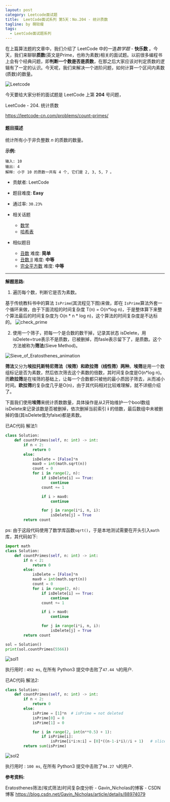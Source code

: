 ```yaml
---
layout: post
category: Leetcode面试题
title:  LeetCode面试系列 第5天：No.204 - 统计质数
tagline: by 萌较瘦
tags: 
  - LeetCode面试题系列
---
```


在上篇算法题的文章中，我们介绍了 LeetCode 中的一道*数学题* - **快乐数** 。今天，我们来聊聊**质数**(英文是Prime，也称为素数)相关的面试题。以前很多编程书上会有个经典问题，即**判断一个数是否是质数**，在那之后大家应该对判定质数的逻辑有了一定的认识。今天呢，我们来解决一个进阶问题，如何计算一个区间内素数(质数)的数量。

<!--more-->

![Leetcode](http://www.justdopython.com/assets/images/2019/python/LeetCode.png)

今天要给大家分析的面试题是 LeetCode 上第 **204** 号问题，



LeetCode - 204. 统计质数

<https://leetcode-cn.com/problems/count-primes/>



#### 题目描述

统计所有小于非负整数 *n* 的质数的数量。



**示例:**

```
输入: 10
输出: 4
解释: 小于 10 的质数一共有 4 个, 它们是 2, 3, 5, 7 。
```



- 贡献者: LeetCode



- 题目难度: **Easy**



- 通过率: `30.23%`



- 相关话题
  - [数学](https://leetcode.com/tag/math)
  - [哈希表](https://leetcode.com/tag/hash-table) 
  
  
  
- 相似题目
  
  - [丑数](https://leetcode-cn.com/problems/ugly-number/)   难度: **简单**
  - [丑数 II](https://leetcode-cn.com/problems/ugly-number-ii/)  难度: **中等**
  - [完全平方数](https://leetcode-cn.com/problems/perfect-squares/)  难度: **中等**

------

**解题思路:**

1. 遍历每个数，判断它是否为素数。

基于传统教科书中的算法 `IsPrime`(其流程见下图)来做，即在 `IsPrime`算法外套一个循环来做，由于下面流程的时间复杂度 T(n) = O(n*log n)，于是整体算下来整个算法最后的时间复杂度为 O(n * n * log n)，这个算法的时间复杂度是不达标的。
  ![check_prime](http://www.justdopython.com/assets/images/2019/python/check_prime.png)

2. 使用一个筛子，把每一个是合数的数干掉，记录其状态 isDelete，用isDelete=true表示不是质数，已被删掉，而fasle表示留下了，是质数。这个方法被称为**筛法**(Sieve Method)。

![Sieve_of_Eratosthenes_animation](http://www.justdopython.com/assets/images/2019/python/sieve_of_eratosthenes_animation.gif)

**筛法**又分为**埃拉托斯特尼筛法（埃筛）**和**欧拉筛（线性筛）两种**。**埃筛**是用一个数组标记是否为素数，然后依次筛去这个素数的倍数，其时间复杂度是O(n*log n)。而**欧拉筛**是在埃筛的基础上，让每一个合数都只被他的最小质因子筛去，从而减小时间。**欧拉筛**的复杂度几乎是O(n)，由于其代码相对比较难理解，就不详细介绍了。

下面我们使用**埃筛**来统计质数数量，具体操作是从2开始维护一个bool数组isDelete来记录该数是否被删掉，依次删掉当前索引 **i** 的倍数，最后数组中未被删掉的值(其isDelete值为false)都是素数。



已AC代码 解法1:


```python
class Solution:
    def countPrimes(self, n: int) -> int:
        if n < 2:
            return 0
        else:
            isDelete = [False]*n
            max0 = int(math.sqrt(n))
            count = 0
            for i in range(2, n):
                if isDelete[i] == True:
                    continue
                count += 1

                if i > max0:
                    continue

                for j in range(i*i, n, i):
                    isDelete[j] = True
        return count            
```

ps: 由于这段代码使用了数学库函数`sqrt()`，于是本地测试需要在开头引入`math`库，其代码如下:

```python
import math
class Solution:
    def countPrimes(self, n: int) -> int:
        if n < 2:
            return 0
        else:
            isDelete = [False]*n
            max0 = int(math.sqrt(n))
            count = 0
            for i in range(2, n):
                if isDelete[i] == True:
                    continue
                count += 1

                if i > max0:
                    continue

                for j in range(i*i, n, i):
                    isDelete[j] = True
        return count  

sol = Solution()
print(sol.countPrimes(5566))
```



![sol1](http://www.justdopython.com/assets/images/2019/python/sol1.png)

执行用时 : `492 ms`, 在所有 Python3 提交中击败了`47.44 %`的用户.



已AC代码 解法2:

```python
class Solution:
    def countPrimes(self, n: int) -> int:
        if n < 2:
            return 0
        else:
            isPrime = [1]*n  # isPrime = not deleted
            isPrime[0] = 0
            isPrime[1] = 0

            for i in range(2, int(n**0.5) + 1):
                if isPrime[i]:
                    isPrime[i*i:n:i] = [0]*((n-1-i*i)//i + 1)   # slice: a[start:stop:step] # items from the beginning through stop-1
        return sum(isPrime)
```



![sol2](http://www.justdopython.com/assets/images/2019/python/sol2.png)



执行用时 : `100 ms`, 在所有 Python3 提交中击败了`94.27 %`的用户.



**参考资料:**

Eratosthenes筛法(埃式筛法)时间复杂度分析 - Gavin_Nicholas的博客 - CSDN博客
<https://blog.csdn.net/Gavin_Nicholas/article/details/88974079>

